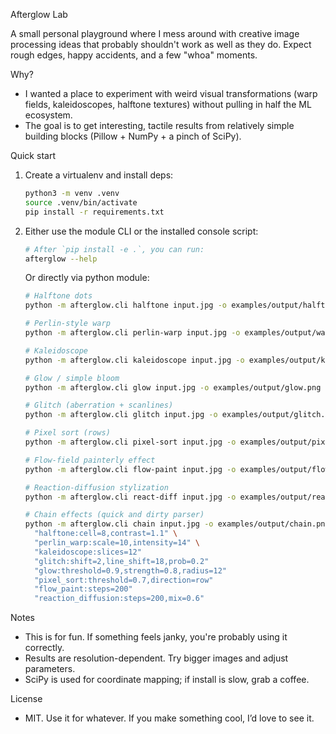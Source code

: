 Afterglow Lab

A small personal playground where I mess around with creative image processing ideas that probably shouldn't work as well as they do. Expect rough edges, happy accidents, and a few "whoa" moments.

Why?
- I wanted a place to experiment with weird visual transformations (warp fields, kaleidoscopes, halftone textures) without pulling in half the ML ecosystem.
- The goal is to get interesting, tactile results from relatively simple building blocks (Pillow + NumPy + a pinch of SciPy).

Quick start
1) Create a virtualenv and install deps:

   ```bash
   python3 -m venv .venv
   source .venv/bin/activate
   pip install -r requirements.txt
   ```

2) Either use the module CLI or the installed console script:

   ```bash
   # After `pip install -e .`, you can run:
   afterglow --help
   ```

   Or directly via python module:

   ```bash
   # Halftone dots
   python -m afterglow.cli halftone input.jpg -o examples/output/halftone.png --cell 10 --contrast 1.2

   # Perlin-style warp
   python -m afterglow.cli perlin-warp input.jpg -o examples/output/warp.png --scale 12 --intensity 18

   # Kaleidoscope
   python -m afterglow.cli kaleidoscope input.jpg -o examples/output/kale.png --slices 8 --radius 0.95

   # Glow / simple bloom
   python -m afterglow.cli glow input.jpg -o examples/output/glow.png --threshold 0.88 --strength 0.9 --radius 10

   # Glitch (aberration + scanlines)
   python -m afterglow.cli glitch input.jpg -o examples/output/glitch.png --shift 2 --line-shift 18 --prob 0.2

   # Pixel sort (rows)
   python -m afterglow.cli pixel-sort input.jpg -o examples/output/pixelsort.png --threshold 0.65 --direction row

   # Flow-field painterly effect
   python -m afterglow.cli flow-paint input.jpg -o examples/output/flow.png --steps 300

   # Reaction-diffusion stylization
   python -m afterglow.cli react-diff input.jpg -o examples/output/react.png --steps 250 --mix 0.5

   # Chain effects (quick and dirty parser)
   python -m afterglow.cli chain input.jpg -o examples/output/chain.png \
     "halftone:cell=8,contrast=1.1" \
     "perlin_warp:scale=10,intensity=14" \
     "kaleidoscope:slices=12"
     "glitch:shift=2,line_shift=18,prob=0.2"
     "glow:threshold=0.9,strength=0.8,radius=12"
     "pixel_sort:threshold=0.7,direction=row"
     "flow_paint:steps=200"
     "reaction_diffusion:steps=200,mix=0.6"
   ```

Notes
- This is for fun. If something feels janky, you're probably using it correctly.
- Results are resolution-dependent. Try bigger images and adjust parameters.
- SciPy is used for coordinate mapping; if install is slow, grab a coffee.

License
- MIT. Use it for whatever. If you make something cool, I’d love to see it.
